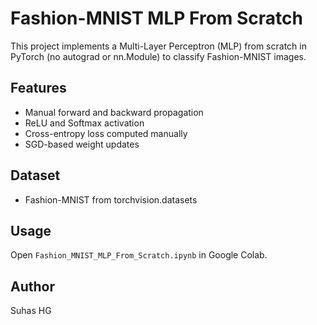 # Fashion-MNIST MLP From Scratch

This project implements a Multi-Layer Perceptron (MLP) from scratch in PyTorch (no autograd or nn.Module) to classify Fashion-MNIST images.

## Features
- Manual forward and backward propagation
- ReLU and Softmax activation
- Cross-entropy loss computed manually
- SGD-based weight updates

## Dataset
- Fashion-MNIST from torchvision.datasets

## Usage
Open `Fashion_MNIST_MLP_From_Scratch.ipynb` in Google Colab.

## Author
Suhas HG
